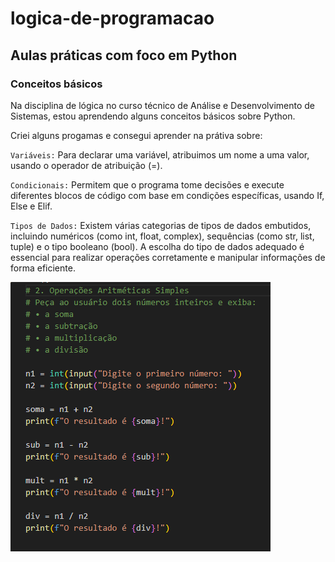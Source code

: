 # logica-de-programacao

## Aulas práticas com foco em Python

### Conceitos básicos
Na disciplina de lógica no curso técnico de Análise e Desenvolvimento de Sistemas, estou aprendendo alguns conceitos básicos sobre Python.

Criei alguns progamas e consegui aprender na prátiva sobre:

 `Variáveis:` Para declarar uma variável, atribuimos um nome a uma valor, usando o operador de atribuição (=).

 `Condicionais:` Permitem que o programa tome decisões e execute diferentes blocos de código com base em condições específicas, usando If, Else e Elif.

 `Tipos de Dados:`  Existem várias categorias de tipos de dados embutidos, incluindo numéricos (como int, float, complex), sequências (como str, list, tuple) e o tipo booleano (bool). A escolha do tipo de dados adequado é essencial para realizar operações corretamente e manipular informações de forma eficiente. 

 ![alt text](image.png)




